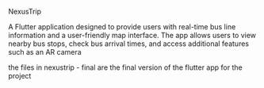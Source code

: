 NexusTrip

A Flutter application designed to provide users with real-time bus line information and a user-friendly map interface. The app allows users to view nearby bus stops, check bus arrival times, and access additional features such as an AR camera

the files in nexustrip - final are the final version of the flutter app for the project
